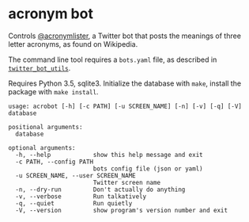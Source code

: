 # acronym bot

Controls [@acronymlister](https://twitter.com/acronymlister), a Twitter bot that posts the meanings of three letter acronyms, as found on Wikipedia.

The command line tool requires a `bots.yaml` file, as described in [`twitter_bot_utils`](https://github.com/fitnr/twitter_bot_utils).

Requires Python 3.5, sqlite3. Initialize the database with `make`, install the package with `make install`.

````
usage: acrobot [-h] [-c PATH] [-u SCREEN_NAME] [-n] [-v] [-q] [-V] database

positional arguments:
  database

optional arguments:
  -h, --help            show this help message and exit
  -c PATH, --config PATH
                        bots config file (json or yaml)
  -u SCREEN_NAME, --user SCREEN_NAME
                        Twitter screen name
  -n, --dry-run         Don't actually do anything
  -v, --verbose         Run talkatively
  -q, --quiet           Run quietly
  -V, --version         show program's version number and exit
````
